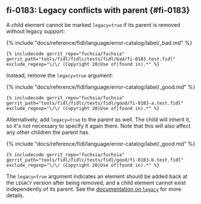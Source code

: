 ## fi-0183: Legacy conflicts with parent {#fi-0183}

A child element cannot be marked `legacy=true` if its parent is removed without
legacy support:

{% include "docs/reference/fidl/language/error-catalog/label/_bad.md" %}

```fidl
{% includecode gerrit_repo="fuchsia/fuchsia" gerrit_path="tools/fidl/fidlc/tests/fidl/bad/fi-0183.test.fidl" exclude_regexp="\/\/ (Copyright 20|Use of|found in).*" %}
```

Instead, remove the `legacy=true` argument:

{% include "docs/reference/fidl/language/error-catalog/label/_good.md" %}

```fidl
{% includecode gerrit_repo="fuchsia/fuchsia" gerrit_path="tools/fidl/fidlc/tests/fidl/good/fi-0183-a.test.fidl" exclude_regexp="\/\/ (Copyright 20|Use of|found in).*" %}
```

Alternatively, add `legacy=true` to the parent as well. The child will inherit
it, so it's not necessary to specify it again there. Note that this will also
affect any other children the parent has.

{% include "docs/reference/fidl/language/error-catalog/label/_good.md" %}

```fidl
{% includecode gerrit_repo="fuchsia/fuchsia" gerrit_path="tools/fidl/fidlc/tests/fidl/good/fi-0183-b.test.fidl" exclude_regexp="\/\/ (Copyright 20|Use of|found in).*" %}
```

The `legacy=true` argument indicates an element should be added back at the
`LEGACY` version after being removed, and a child element cannot exist
independently of its parent. See the [documentation on `legacy`][legacy] for
more details.

[legacy]: /docs/reference/fidl/language/versioning.md#legacy
